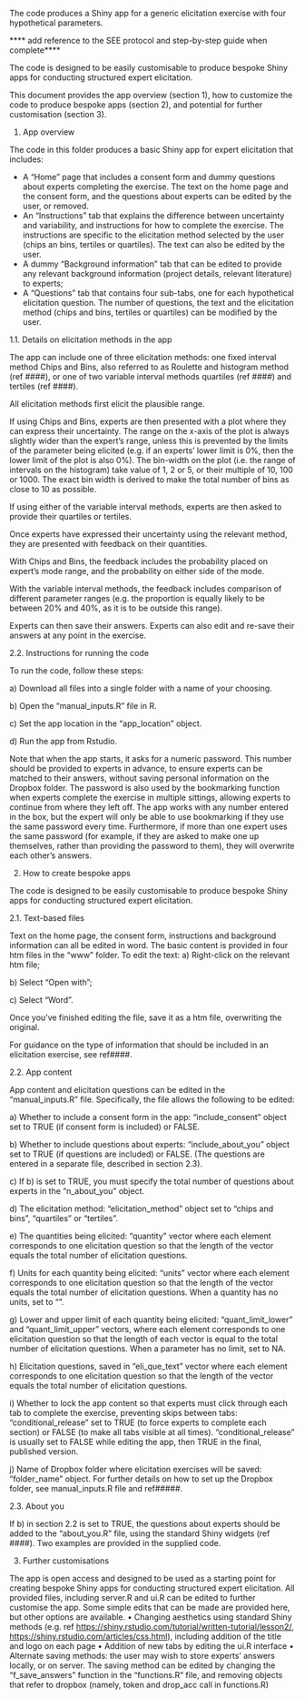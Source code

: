 The code produces a Shiny app for a generic elicitation exercise with four hypothetical parameters.

**** add reference to the SEE protocol and step-by-step guide when complete****

The code is designed to be easily customisable to produce bespoke Shiny apps for conducting structured expert elicitation.

This document provides the app overview (section 1), how to customize the code to produce bespoke apps (section 2), and potential for further customisation (section 3).


1.	App overview


The code in this folder produces a basic Shiny app for expert elicitation that includes:
  -	A “Home” page that includes a consent form and dummy questions about experts completing the exercise. The text on the home page and the consent form, and the questions about experts can be edited by the user, or removed.
  -	An “Instructions” tab that explains the difference between uncertainty and variability, and instructions for how to complete the exercise. The instructions are specific to the elicitation method selected by the user (chips an bins, tertiles or quartiles). The text can also be edited by the user.
  -	A dummy “Background information” tab that can be edited to provide any relevant background information (project details, relevant literature) to experts;
  -	A “Questions” tab that contains four sub-tabs, one for each hypothetical elicitation question. The number of questions, the text and the elicitation method (chips and bins, tertiles or quartiles) can be modified by the user.


1.1.	Details on elicitation methods in the app


The app can include one of three elicitation methods: one fixed interval method Chips and Bins, also referred to as Roulette and histogram method (ref ####), or one of two variable interval methods quartiles (ref ####) and tertiles (ref ####).

All elicitation methods first elicit the plausible range.

If using Chips and Bins, experts are then presented with a plot where they can express their uncertainty. The range on the x-axis of the plot is always slightly wider than the expert’s range, unless this is prevented by the limits of the parameter being elicited (e.g. if an experts’ lower limit is 0%, then the lower limit of the plot is also 0%). The bin-width on the plot (i.e. the range of intervals on the histogram) take value of 1, 2 or 5, or their multiple of 10, 100 or 1000. The exact bin width is derived to make the total number of bins as close to 10 as possible.

If using either of the variable interval methods, experts are then asked to provide their quartiles or tertiles.

Once experts have expressed their uncertainty using the relevant method, they are presented with feedback on their quantities.

With Chips and Bins, the feedback includes the probability placed on expert’s mode range, and the probability on either side of the mode.
 
With the variable interval methods, the feedback includes comparison of different parameter ranges (e.g. the proportion is equally likely to be between 20% and 40%, as it is to be outside this range).

Experts can then save their answers. Experts can also edit and re-save their answers at any point in the exercise.


2.2. Instructions for running the code


To run the code, follow these steps:

  a) Download all files into a single folder with a name of your choosing.
  
  b) Open the “manual_inputs.R” file in R.
  
  c) Set the app location in the “app_location” object.
  
  d) Run the app from Rstudio.

Note that when the app starts, it asks for a numeric password. This number should be provided to experts in advance, to ensure experts can be matched to their answers, without saving personal information on the Dropbox folder. The password is also used by the bookmarking function when experts complete the exercise in multiple sittings, allowing experts to continue from where they left off. The app works with any number entered in the box, but the expert will only be able to use bookmarking if they use the same password every time. Furthermore, if more than one expert uses the same password (for example, if they are asked to make one up themselves, rather than providing the password to them), they will overwrite each other’s answers.


2.	How to create bespoke apps


The code is designed to be easily customisable to produce bespoke Shiny apps for conducting structured expert elicitation.


  2.1. Text-based files


Text on the home page, the consent form, instructions and background information can all be edited in word. The basic content is provided in four htm files in the “www” folder. To edit the text:
  a) Right-click on the relevant htm file;
  
  b) Select “Open with”;
  
  c) Select “Word”.
 
Once you’ve finished editing the file, save it as a htm file, overwriting the original.

For guidance on the type of information that should be included in an elicitation exercise, see ref####.


  2.2.	App content


App content and elicitation questions can be edited in the “manual_inputs.R” file. Specifically, the file allows the following to be edited:

a)	Whether to include a consent form in the app: “include_consent” object set to TRUE (if consent form is included) or FALSE.

b)	Whether to include questions about experts: “include_about_you” object set to TRUE (if questions are included) or FALSE. (The questions are entered in a separate file, described in section 2.3).

c)	If b) is set to TRUE, you must specify the total number of questions about experts in the “n_about_you” object.

d)	The elicitation method: “elicitation_method” object set to “chips and bins”, “quartiles” or “tertiles”.

e)	The quantities being elicited: “quantity” vector where each element corresponds to one elicitation question so that the length of the vector equals the total number of elicitation questions.

f)	Units for each quantity being elicited: “units” vector where each element corresponds to one elicitation question so that the length of the vector equals the total number of elicitation questions. When a quantity has no units, set to “”.

g)	Lower and upper limit of each quantity being elicited: “quant_limit_lower” and “quant_limit_upper” vectors, where each element corresponds to one elicitation question so that the length of each vector is equal to the total number of elicitation questions. When a parameter has no limit, set to NA.

h)	Elicitation questions, saved in “eli_que_text” vector where each element corresponds to one elicitation question so that the length of the vector equals the total number of elicitation questions.

i)	Whether to lock the app content so that experts must click through each tab to complete the exercise, preventing skips between tabs: “conditional_release” set to TRUE (to force experts to complete each section) or FALSE (to make all tabs visible at all times). “conditional_release” is usually set to FALSE while editing the app, then TRUE in the final, published version.

j)	Name of Dropbox folder where elicitation exercises will be saved: “folder_name” object. For further details on how to set up the Dropbox folder, see manual_inputs.R file and ref#####.


  2.3.	About you


If b) in section 2.2 is set to TRUE, the questions about experts should be added to the “about_you.R” file, using the standard Shiny widgets (ref ####). Two examples are provided in the supplied code. 


3.	Further customisations


The app is open access and designed to be used as a starting point for creating bespoke Shiny apps for conducting structured expert elicitation. All provided files, including server.R and ui.R can be edited to further customise the app. Some simple edits that can be made are provided here, but other options are available.
  •	Changing aesthetics using standard Shiny methods (e.g. ref https://shiny.rstudio.com/tutorial/written-tutorial/lesson2/, https://shiny.rstudio.com/articles/css.html), including addition of the title and logo on each page
  •	Addition of new tabs by editing the ui.R interface
  •	Alternate saving methods: the user may wish to store experts’ answers locally, or on server. The saving method can be edited by changing the “f_save_answers” function in the “functions.R” file, and removing objects that refer to dropbox (namely, token and drop_acc call in functions.R)
